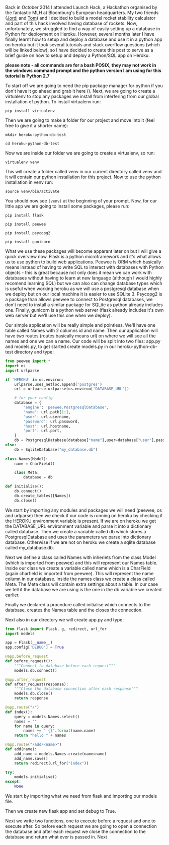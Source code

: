 Back in October 2014 I attended Launch Hack, a Hackathon organised by the fantastic MLH at Bloomburg's European headquarters. My two friends ([Jordi](https://twitter.com/Jordisk) and [Tom](http://www.tomperegrine.me/)) and I decided to build a model rocket stability calculator and part of this hack involved having database of rockets. Now, unfortunately, we struggled to find a way of easily setting up a database in Python for deployment on Heroku.  However, several months later I have finally learnt how to setup and deploy a database and use it in a python app on heroku but it took several tutorials and stack overflow questions (which will be linked below), so I have decided to create this post to serve as a brief guide on how to setup and deploy a Python/SQL app on Heroku.

**please note - all commands are for a bash POSIX, they may not work in the windows command prompt and the python version I am using for this tutorial is Python 2.7**



To start off we are going to need the pip package manager for python if you don't have it go ahead and grab it here ().
Next, we are going to create a virtualenv to stop any packages we install from interfering from our global installation of python. To install virtualenv run:

`pip install virtualenv`

Then we are going to make a folder for our project and move into it (feel free to give it a shorter name):

`mkdir heroku-python-db-test`

`cd heroku-python-db-test`

Now we are inside our folder we are going to create a virtualenv, so run:

`virtualenv venv`

This will create a folder called venv in our current directory called venv and it will contain our python installation for this project. Now to use the python installation in venv run:

`source venv/bin/activate`

You should now see `(venv)` at the beginning of your prompt. Now, for our little app we are going to install some packages, please run:

`pip install flask`

`pip install peewee`

`pip install psycopg2`

`pip install gunicorn`

What we use these packages will become apparant later on but I will give a quick overview now. Flask is a python microframework and it's what allows us to use python to build web applications. Peewee is ORM which basically means instead of having to write SQL to interact with databases with Python objects - this is great because not only does it mean we can work with databases without having to learn at new language (although I would highly recomend learning SQL) but we can also can change database types which is useful when working heroku as we will use a postgresql database when we deploy but on our local machine it is easier to use SQLite 3. Psycopg2 is a package than allows peewee to connect to Postgresql databases, we don't need to install a similar package for SQLite as python already includes one.  Finally, gunicorn is a python web server (flask already includes it's own web server but we'll use this one when we deploy).

Our simple application will be really simple and pointless. We'll have one table called Names with 2 columns id and name. Then our application will have two routes (routes basically means url) on where we will see all the names and one we can a name. Our code will be split into two files: app.py and models.py, to get started create models.py in our heroku-python-db-test directory and type:

```python
from peewee import *
import os
import urlparse

if 'HEROKU' in os.environ:
    urlparse.uses_netloc.append('postgres')
    url = urlparse.urlparse(os.environ['DATABASE_URL'])

    # for your config
    database = {
        'engine': 'peewee.PostgresqlDatabase',
        'name': url.path[1:],
        'user': url.username,
        'password': url.password,
        'host': url.hostname,
        'port': url.port,
    }
    db = PostgresqlDatabase(database["name"],user=database["user"],password=database["password"],host=database["host"],port=database["port"])
else:
    db = SqliteDatabase("my_database.db")
    
class Names(Model):
	name = CharField()

	class Meta:
		database = db

def initialise():
	db.connect()
	db.create_tables([Names])
	db.close()
```

We start by importing any modules and packages we will need (peewee, os and urlparse) then we check if our code is running on heroku by checking if the HEROKU environment variable is present. If we are on heroku we get the DATABASE_URL environment variable and parse it into a dictionary called database. Then we create a variable called db which stores a PostgresqlDatabase and uses the parameters we parse into dictionary database. Otherwise if we are not on heroku we create a sqlite database called my_database.db.

Next we define a class called Names with inheriets from the class Model (which is imported from peewee) and this will represent our Names table. Inside our class we create a variable called name which is a CharField (again charfield is imported from peewee). This will represent the name column in our database. Inside the names class we create a class called Meta. The Meta class will contain extra settings about a table. In our case we tell it the database we are using is the one in the db variable we created earlier. 

Finally we declared a procedure called initialise which connects to the database, creates the Names table and the closes the connection.

Next also in our directory we will create app.py and type:

```python
from flask import Flask, g, redirect, url_for
import models

app = Flask(__name__)
app.config['DEBUG'] = True

@app.before_request
def before_request():
    """Connect to database before each request"""
    models.db.connect()

@app.after_request
def after_request(response):
    """Close the database connection after each response"""
    models.db.close()
    return response

@app.route("/")
def index():
	query = models.Names.select()
	names = ""
	for name in query:
		names += " {}".format(name.name)
	return "hello " + names

@app.route("/add/<name>")
def add(name):
	add_name = models.Names.create(name=name)
	add_name.save()
	return redirect(url_for("index"))

try:
	models.initialise()
except:
	None
```

We start by importing what we need from flask and importing our models file.

Then we create new flask app and set debug to True. 

Next we write two functions, one to execute before a request and one to execute after. So before each request we are going to open a connection the database and after each request we close the connection to the database and return what ever is passed in. Next



